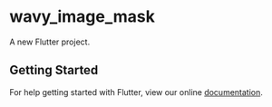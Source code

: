 # wavy_image_mask

A new Flutter project.

## Getting Started

For help getting started with Flutter, view our online
[documentation](https://flutter.io/).
